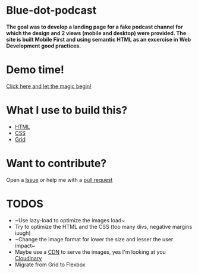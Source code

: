 # Blue-dot-podcast

**The goal was to develop a landing page for a fake podcast channel for which
the design and 2 views (mobile and desktop) were provided. The site is built
Mobile First and using semantic HTML as an excercise in Web Development good
practices.**

# Demo time!

[Click here and let the magic begin!](https://podcast-channel.juanprm.vercel.app/)

# What I use to build this?

- [HTML](https://developer.mozilla.org/en-US/docs/Web/HTML)
- [CSS](https://developer.mozilla.org/en-US/docs/Web/CSS)
- [Grid](https://developer.mozilla.org/en-US/docs/Web/CSS/grid)

# Want to contribute?

Open a [Issue](https://github.com/Addin/Podcast-channel/issues) or help me with
a [pull request](https://github.com/Addin/Podcast-channel/pulls)

# TODOS

- ~Use lazy-load to optimize the images load~
- Try to optimize the HTML and the CSS (too many divs, negative margins iuugh)
- ~Change the image format for lower the size and lesser the user impact~
- Maybe use a [CDN](https://developer.mozilla.org/en-US/docs/Glossary/CDN) to
  serve the images, yes I'm looking at you [Cloudinary](https://cloudinary.com/)
- Migrate from Grid to Flexbox
